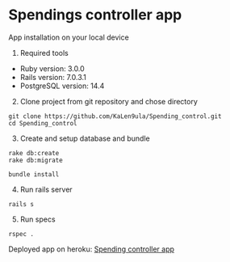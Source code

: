 # Spendings controller app

App installation on your local device

1. Required tools

* Ruby version: 3.0.0
* Rails version: 7.0.3.1
* PostgreSQL version: 14.4

2. Clone project from git repository and chose directory

```
git clone https://github.com/KaLen9ula/Spending_control.git
cd Spending_control
```

3. Create and setup database and bundle

```
rake db:create
rake db:migrate

bundle install
```

4. Run rails server

```
rails s
```

5. Run specs

```
rspec .
```

Deployed app on heroku: [Spending controller app](https://spendings-controller-app.herokuapp.com/)
